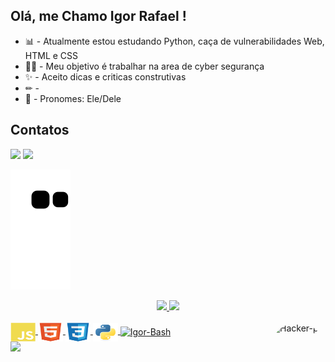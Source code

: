 ## Olá, me Chamo Igor Rafael ! 

- 📊 - Atualmente estou estudando Python, caça de vulnerabilidades Web, HTML e CSS
- 🏃‍♂️ - Meu objetivo é trabalhar na area de cyber segurança
- ✨ - Aceito dicas e criticas construtivas 
- ✏ - 
- 🤔 - Pronomes: Ele/Dele


##  Contatos 
<div>
  <a href = "mailto:github+andradeir14@gmail.com"><img src="https://img.shields.io/badge/-Gmail-%23333?style=for-the-badge&logo=gmail&logoColor=white" target="_blank"></a>
  <a href="https://www.linkedin.com/in/igor-rafael-andrade-635a03231" target="_blank"><img src="https://img.shields.io/badge/-LinkedIn-%230077B5?style=for-the-badge&logo=linkedin&logoColor=white" target="_blank"></a> 
 
 ![Snake animation](https://github.com/igorAdrd/igorAdrd/blob/output/github-contribution-grid-snake.svg)
 
</div>


<div align="center">
  <a href="https://github.com/igorAdrd">
  <img height="180em" src="https://github-readme-stats.vercel.app/api?username=igorAdrd&show_icons=true&theme=tokyonight&include_all_commits=true&count_private=true"/>
  <img height="180em" src="https://github-readme-stats.vercel.app/api/top-langs/?username=igorAdrd&layout=compact&langs_count=7&theme=tokyonight"/>
</div>

<div style="display: inline_block"><br>
  <img align="center" alt="Igor-Js" height="30" width="40" src="https://raw.githubusercontent.com/devicons/devicon/master/icons/javascript/javascript-plain.svg">
  <img align="center" alt="Igor-HTML" height="30" width="40" src="https://raw.githubusercontent.com/devicons/devicon/master/icons/html5/html5-original.svg">
  <img align="center" alt="Igor-CSS" height="30" width="40" src="https://raw.githubusercontent.com/devicons/devicon/master/icons/css3/css3-original.svg">
  <img align="center" alt="Igor-Python" height="30" width="40" src="https://raw.githubusercontent.com/devicons/devicon/master/icons/python/python-original.svg">
  <img align="right" alt="Hacker-pic" height="150" style="border-radius:50px;"
  src="https://www.freepik.com/free-vector/hacker-operating-laptop-cartoon-icon-illustration-technology-icon-concept-isolated-flat-cartoon-style_11602236.htm#query=hacker%20icon&position=12&from_view=search"> 
  
  <img align="center" alt="Igor-Bash" height="30" width="40" src="https://cdn.jsdelivr.net/gh/devicons/devicon@v2.15.1/devicon.min.css"/>
</div>

<img src="https://www.freepik.com/free-vector/hacker-operating-laptop-cartoon-icon-illustration-technology-icon-concept-isolated-flat-cartoon-style_11602236.htm#query=hacker%20icon&position=12&from_view=search">
